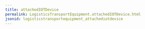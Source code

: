 ```yaml
---
title: attachedIOTDevice
permalink: LogisticsTransportEquipment.attachedIOTDevice.html
jsonid: logisticstransportequipment_attachediotdevice
---
```

